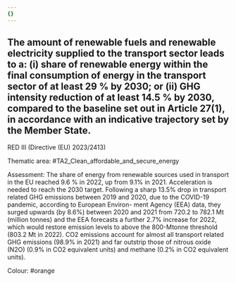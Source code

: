 ```yaml
---
{}
---
```

## The amount of renewable fuels and renewable electricity supplied to the transport sector leads to a: (i) share of renewable energy within the final consumption of energy in the transport sector of at least 29 % by 2030; or (ii) GHG intensity reduction of at least 14.5 % by 2030, compared to the baseline set out in Article 27(1), in accordance with an indicative trajectory set by the Member State.
RED III (Directive (EU) 2023/2413)

Thematic area: #TA2_Clean_affordable_and_secure_energy

Assessment: The share of energy from renewable sources used in transport in the EU reached 9.6 % in 2022, up from 9.1% in 2021. Acceleration is needed to reach the 2030 target. Following a sharp 13.5% drop in transport related GHG emissions between 2019 and 2020, due to the COVID-19 pandemic, according to European Environ- ment Agency (EEA) data, they surged upwards (by 8.6%) between 2020 and 2021 from 720.2 to 782.1 Mt (million tonnes) and the EEA forecasts a further 2.7% increase for 2022, which would restore emission levels to above the 800-Mtonne threshold (803.2 Mt in 2022).
CO2 emissions account for almost all transport related GHG emissions (98.9% in 2021) and far outstrip those of nitrous oxide (N2O) (0.9% in CO2 equivalent units) and methane (0.2% in CO2 equivalent units).

Colour: #orange